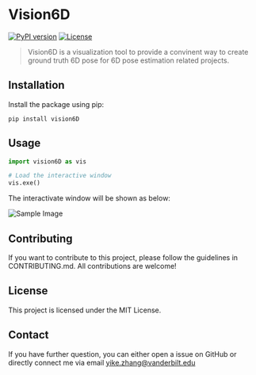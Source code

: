 # Vision6D

[![PyPI version](https://badge.fury.io/py/vision6D.svg)](https://badge.fury.io/py/vision6D)
[![License](https://img.shields.io/badge/License-MIT-blue.svg)](https://opensource.org/licenses/MIT)

> Vision6D is a visualization tool to provide a convinent way to create ground truth 6D pose for 6D pose estimation related projects.

## Installation

Install the package using pip:

```shell
pip install vision6D
```

## Usage
```python
import vision6D as vis

# Load the interactive window
vis.exe()
```

The interactivate window will be shown as below:

![Sample Image]("https://github.com/ykzzyk/vision6D/blob/8a1a8fab7b3f8e491c42e79b4b5f6b7f5e999c6f/teaer/interface.PNG")

## Contributing
If you want to contribute to this project, please follow the guidelines in CONTRIBUTING.md. All contributions are welcome!

## License
This project is licensed under the MIT License.

## Contact
If you have further question, you can either open a issue on GitHub or directly connect me via email yike.zhang@vanderbilt.edu